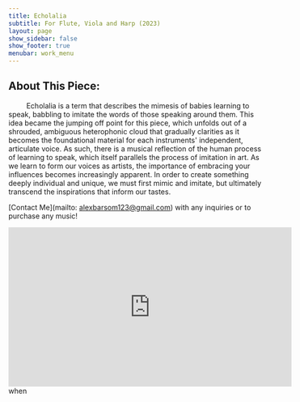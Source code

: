 ```yaml
---
title: Echolalia
subtitle: For Flute, Viola and Harp (2023)
layout: page
show_sidebar: false
show_footer: true
menubar: work_menu
---
```


## About This Piece:
&nbsp;&nbsp;&nbsp;&nbsp;&nbsp;&nbsp;&nbsp;&nbsp; Echolalia is a term that describes the mimesis of babies learning to speak, babbling to imitate the words of those speaking around them. This idea became the jumping off point for this piece, which unfolds out of a shrouded, ambiguous heterophonic cloud that gradually clarities as it becomes the foundational material for each instruments' independent, articulate voice. As such, there is a musical reflection of the human process of learning to speak, which itself parallels the process of imitation in art. As we learn to form our voices as artists, the importance of embracing your influences becomes increasingly apparent. In order to create something deeply individual and unique, we must first mimic and imitate, but ultimately transcend the inspirations that inform our tastes.

[Contact Me](mailto: alexbarsom123@gmail.com) with any inquiries or to purchase any music!

<iframe width="560" height="315" src="https://www.youtube.com/embed/gh6AEusEeaA?si=-kI3kvM45ePe-OzP" title="YouTube video player" frameborder="0" allow="accelerometer; autoplay; clipboard-write; encrypted-media; gyroscope; picture-in-picture; web-share" referrerpolicy="strict-origin-when-cross-origin" allowfullscreen></iframe>when
